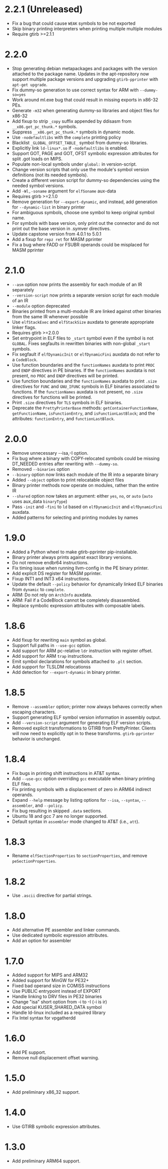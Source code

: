 # 2.2.1 (Unreleased)

  * Fix a bug that could cause `WEAK` symbols to be not exported
  * Skip binary printing interpreters when printing multiple multiple modules
  * Require gtirb >=2.1.1

# 2.2.0

  * Stop generating debian metapackages and packages with the version attached
    to the package name. Updates in the apt-repository now support multiple
    package versions and upgrading `gtirb-pprinter` with `apt-get upgrade`.
  * Fix dummy-so generation to use correct syntax for ARM with `--dummy-so=yes`
  * Work around ml.exe bug that could result in missing exports in x86-32 PEs.
  * Generate `-m32` when generating dummy-so libraries and object files for x86-32
  * Add fixup to strip `_copy` suffix appended by ddisasm from `__x86.get_pc_thunk.*` symbols.
  * Suppress `__x86.get_pc_thunk.*` symbols in dynamic mode.
  * Use `-nodefaultlibs` with the `complete` printing policy
  * Blacklist `_GLOBAL_OFFSET_TABLE_` symbol from dummy-so libraries.
  * Explicitly link `ld-linux*.so` if `-nodefaultlibs` is enabled.
  * Support GOT, PAGE and GOT, OFST symbolic expression attributes for split .got loads on MIPS.
  * Populate non-local symbols under `global:` in version-script.
  * Change version scripts that only use the module's symbol version
    definitions (not its needed symbols).
  * Create a different version script for dummy-so dependencies using the
    needed symbol versions.
  * Add `-Wl,-soname` argument for `elfSoname` aux-data
  * Requires gtirb >=2.1.0
  * Remove generation for `--export-dynamic`, and instead, add generation for `--dynamic-list` in binary printer
  * For ambiguous symbols, choose one symbol to keep original symbol name.
  * For symbols with base version, only print out the connector and do not
    print out the base version in .symver directives.
  * Update capstone version from 4.0.1 to 5.0.1
  * Add a fixup for `repz ret` for MASM pprinter
  * Fix a bug where FADD or FSUBR operands could be misplaced for MASM pprinter

# 2.1.0
  * `--asm` option now prints the assembly for each module of an IR separately
  * `--version-script` now prints a separate version script for each module
    of an IR
  * `--module` option deprecated
  * Binaries printed from a multi-module IR are linked against other binaries from the
    same IR whenever possible
  * Use `elfStackExec` and `elfStackSize` auxdata to generate appropriate linker flags.
  * Requires gtirb >=2.0.0
  * Set entrypoint in ELF files to `_start` symbol even if the symbol is not
    `GLOBAL`. Fixes segfaults in rewritten binaries with non-global `_start`
    symbols.
  * Fix segfault if `elfDynamicInit` or `elfDynamicFini` auxdata do not refer
    to a `CodeBlock`.
  * Use function boundaries and the `functionNames` auxdata to print `PROC` and `ENDP` directives in PE binaries.
    If the `functionNames` auxdata is not present, no `PROC` and `ENDP` directives will be printed.
  * Use function boundaries and the `functionNames` auxdata to print `.size`
    directives for `FUNC` and `GNU_IFUNC` symbols in ELF binaries associated to functions.
    If the `functionNames` auxdata is not present, no `.size` directives for functions will be printed.
  * Print `.size` directives for `TLS` symbols in ELF binaries.
  * Deprecate the `PrettyPrinterBase` methods: `getContainerFunctionName`, `getFunctionName`, `isFunctionEntry`, and `isFunctionLastBlock`; and
    the attributes: `functionEntry`, and `functionLastBlock`.

# 2.0.0
  * Remove unnecessary --isa,-I option.
  * Fix bug where a binary with COPY-relocated symbols could be missing
    DT_NEEDED entries after rewriting with `--dummy-so`.
  * Removed `--binaries` option
  * `--binary` option now links each module of the IR into a separate binary
  * Added `--object` option to print relocatable object files
  * Binary printer methods now operate on modules, rather than the entire IR
  * `--shared` option now takes an argument: either `yes`, `no`, or `auto` (`auto` uses aux_data `binaryType`)
  * Pass `-init` and `-fini` to `ld` based on `elfDynamicInit` and `elfDynamicFini` auxdata.
  * Added patterns for selecting and printing modules by names


# 1.9.0
  * Added a Python wheel to make gtirb-pprinter pip-installable.
  * Binary printer always prints against exact library versions.
  * Do not remove endbr64 instructions.
  * Fix timing issue when running llvm-config in the PE binary printer.
  * Add explicit DS register for MASM pprinter.
  * Fixup INT1 and INT3 x64 instructions.
  * Update the default `--policy` behavior for dynamically linked ELF binaries from `dynamic` to `complete`.
  * ARM: Do not rely on `ArchInfo` auxdata.
  * ARM: Fail if a CodeBlock cannot be completely disassembled.
  * Replace symbolic expression attributes with composable labels.

# 1.8.6
  * Add fixup for rewriting `main` symbol as global.
  * Support full paths in `--use-gcc` option.
  * Add support for ARM pc-relative `ldr` instruction with register offset.
  * Add support for ARM `trap` instructions.
  * Emit symbol declarations for symbols attached to `.plt` section.
  * Add support for TLSLDM relocationss
  * Add detection for `--export-dynamic` in binary printer.

# 1.8.5
  * Remove `--assembler` option; printer now always behaves correctly when
    escaping characters.
  * Support generating ELF symbol version information in assembly output.
  * Add `--version-script` argument for generating ELF version scripts.
  * Removed explicit transformations to GTIRB from PrettyPrinter. Clients
    will now need to explicitly opt in to these transforms. `gtirb-pprinter`
    behavior is unchanged.

# 1.8.4

  * Fix bugs in printing shift instructions in AT&T syntax.
  * Add `--use-gcc` option overriding `gcc` executable when binary printing ELF files.
  * Fix printing symbols with a displacement of zero in ARM64 indirect operands.
  * Expand `--help` message by listing options for `--isa`, `--syntax`, `--assembler`, and `--policy`.
  * Fix bug resulting in skipped `.data` sections.
  * Ubuntu 18 and gcc 7 are no longer supported.
  * Default syntax in `assembler` mode changed to AT&T (i.e., `att`).

# 1.8.3

  * Rename `elfSectionProperties` to `sectionProperties`, and remove
  `peSectionProperties`.

# 1.8.2

  * Use `.ascii` directive for partial strings.

# 1.8.0

  * Add alternative PE assembler and linker commands.
  * Use dedicated symbolic expression attributes.
  * Add an option for assembler

# 1.7.0

  * Added support for MIPS and ARM32
  * Added support for MinGW for PE32+
  * Fixed bad operand size in COMISS instructions
  * Use PUBLIC entrypoint instead of EXPORT
  * Handle linking to DRV files in PE32 binaries
  * Change "isa" short option from -i to -I (-i is ir)
  * Add special KUSER_SHARED_DATA symbol
  * Handle ld-linux included as a required library
  * Fix Intel syntax for vpgatherdd

# 1.6.0

  * Add PE support.
  * Remove null displacement offset warning.

# 1.5.0

  * Add preliminary x86_32 support.

# 1.4.0

  * Use GTIRB symbolic expression attributes.

# 1.3.0

  * Add preliminary ARM64 support.
